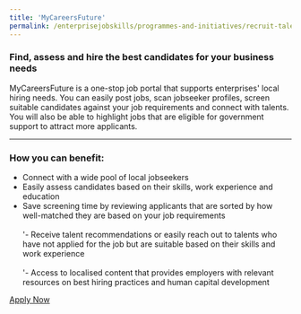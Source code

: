 ```yaml
---
title: 'MyCareersFuture'
permalink: /enterprisejobskills/programmes-and-initiatives/recruit-talent/mycareersfuture/
---
```


### Find, assess and hire the best candidates for your business needs

MyCareersFuture is a one-stop job portal that supports enterprises' local hiring needs. You can easily post jobs, scan jobseeker profiles, screen suitable candidates against your job requirements and connect with talents. You will also be able to highlight jobs that are eligible for government support to attract more applicants.

---

### How you can benefit:

<ul><li> Connect with a wide pool of local jobseekers<br></li><li>Easily assess candidates based on their skills, work experience and education<br></li><li>Save screening time by reviewing applicants that are sorted by how well-matched they are based on your job requirements<br><br>'- Receive talent recommendations or easily reach out to talents who have not applied for the job but are suitable based on their skills and work experience<br><br>'- Access to localised content that provides employers with relevant resources on best hiring practices and human capital development</li></ul>

<a class="btn" href="https://employer.mycareersfuture.gov.sg/" target="_blank" rel="noopener">Apply Now</a>
